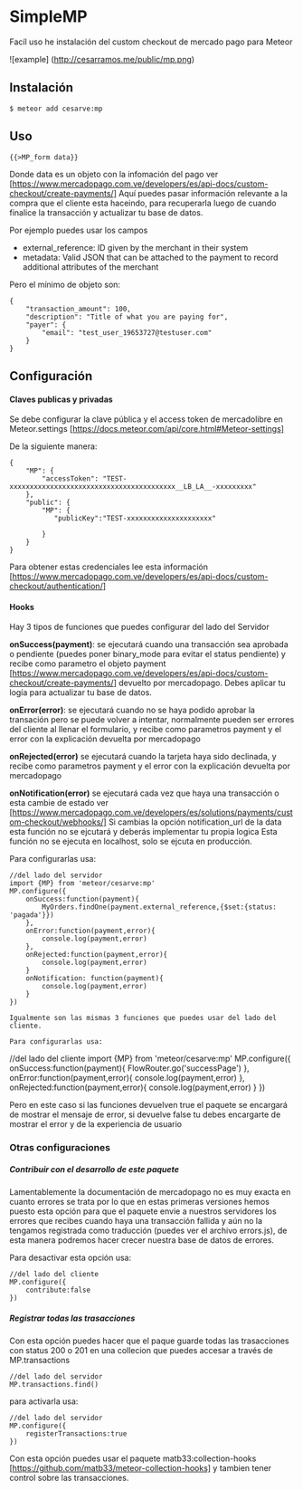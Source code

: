 # SimpleMP

Facíl uso he instalación del custom checkout de mercado pago para Meteor

![example]
(http://cesarramos.me/public/mp.png)

## Instalación
```
$ meteor add cesarve:mp
```

## Uso
```
{{>MP_form data}}
```

Donde data es un objeto con la infomación del pago ver [https://www.mercadopago.com.ve/developers/es/api-docs/custom-checkout/create-payments/]
Aquí puedes pasar información relevante a la compra que el cliente esta haceindo, para recuperarla
 luego de cuando finalice la transacción y actualizar tu base de datos.
 
Por ejemplo puedes usar los campos
* external_reference: ID given by the merchant in their system
* metadata: Valid JSON that can be attached to the payment to record additional 
attributes of the merchant

Pero el mínimo de objeto son:

```
{
    "transaction_amount": 100,
    "description": "Title of what you are paying for",
    "payer": {
        "email": "test_user_19653727@testuser.com"
    }
}

```


## Configuración 

#### Claves publicas y privadas
Se debe configurar la clave pública y el access token de mercadolibre en Meteor.settings 
[https://docs.meteor.com/api/core.html#Meteor-settings]

De la siguiente manera:

```
{
    "MP": {
        "accessToken": "TEST-xxxxxxxxxxxxxxxxxxxxxxxxxxxxxxxxxxxxxxxxx__LB_LA__-xxxxxxxxx"
    },
    "public": {
        "MP": {
           "publicKey":"TEST-xxxxxxxxxxxxxxxxxxxxx"

        }
    }
}
```

Para obtener estas credenciales lee esta información [https://www.mercadopago.com.ve/developers/es/api-docs/custom-checkout/authentication/]

#### Hooks 

Hay 3 tipos de funciones que puedes configurar del lado del Servidor

**onSuccess(payment)**: se ejecutará cuando una transacción sea aprobada o pendiente (puedes poner
 binary_mode para evitar el status pendiente) y recibe como parametro el objeto payment 
 [https://www.mercadopago.com.ve/developers/es/api-docs/custom-checkout/create-payments/] 
 devuelto por mercadopago. Debes aplicar tu logía para actualizar tu base de datos.

**onError(error)**: se ejecutará cuando no se haya podido aprobar la transación pero se puede 
volver a intentar, normalmente pueden ser errores del cliente al llenar el formulario, y recibe 
como parametros payment y el error con la explicación devuelta por mercadopago

**onRejected(error)** se ejecutará cuando la tarjeta haya sido declinada, y recibe como parametros
 payment y el error con la explicación devuelta por mercadopago

**onNotification(error)** se ejecutará cada vez que haya una transacción o esta cambie de estado ver
[https://www.mercadopago.com.ve/developers/es/solutions/payments/custom-checkout/webhooks/]
Si cambias la opción notification_url de la data esta función no se ejcutará y deberás implementar tu propia logica
Esta función no se ejecuta en localhost, solo se ejcuta en producción.

Para configurarlas usa:
```
//del lado del servidor
import {MP} from 'meteor/cesarve:mp'
MP.configure({
    onSuccess:function(payment){
        MyOrders.findOne(payment.external_reference,{$set:{status: 'pagada'}})
    },
    onError:function(payment,error){
        console.log(payment,error)
    },
    onRejected:function(payment,error){
        console.log(payment,error)
    }
    onNotification: function(payment){
        console.log(payment,error)
    }
})

Igualmente son las mismas 3 funciones que puedes usar del lado del cliente.

Para configurarlas usa:
```
//del lado del cliente
import {MP} from 'meteor/cesarve:mp'
MP.configure({
    onSuccess:function(payment){
        FlowRouter.go('successPage')
    },
    onError:function(payment,error){
        console.log(payment,error)
    },
    onRejected:function(payment,error){
        console.log(payment,error)
    }
})

Pero en este caso si las funciones devuelven true el paquete se encargará de mostrar el mensaje 
de error, si devuelve false tu debes encargarte de mostrar el error y de la experiencia de usuario

### Otras configuraciones

##### Contribuir con el desarrollo de este paquete
Lamentablemente la documentación de mercadopago no es muy exacta en cuanto errores se trata por 
lo que en estas primeras versiones hemos puesto esta opción para que el paquete envie a nuestros
servidores los errores que recibes cuando haya una transacción fallida y aún no la tengamos 
registrada como traducción (puedes ver el archivo errors.js), de esta manera podremos hacer crecer 
nuestra base de datos de errores.

Para desactivar esta opción usa:
```
//del lado del cliente
MP.configure({
    contribute:false
})
```

##### Registrar todas las trasacciones 
Con esta opción puedes hacer que el paque guarde todas las trasacciones con status 200 o 201 en una 
collecion que puedes accesar a través de MP.transactions
```
//del lado del servidor
MP.transactions.find()
```

para activarla usa:
```
//del lado del servidor
MP.configure({
    registerTransactions:true
})
```

Con esta opción puedes usar el paquete matb33:collection-hooks [https://github.com/matb33/meteor-collection-hooks]
y tambien tener control sobre las transacciones.



